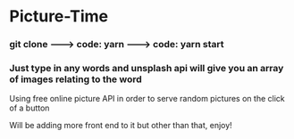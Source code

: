 <h1>Picture-Time</h1>

<h3>git clone ---> code: <span>yarn</span> ---> code: <span>yarn start</span></h3>

<h3>Just type in any words and unsplash api will give you an array of images relating to the word </h3>

<p>Using free online picture API in order to serve random pictures on the click of a button</p>

<span>Will be adding more front end to it but other than that, enjoy!</span>
